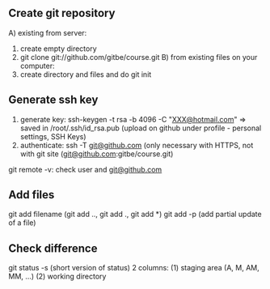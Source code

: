 Create git repository
---------------------
A) existing from server:
   1) create empty directory
   2) git clone git://github.com/gitbe/course.git
B) from existing files on your computer:
   1) create directory and files and do git init

Generate ssh key
----------------
1. generate key: ssh-keygen -t rsa -b 4096 -C "XXX@hotmail.com"
   => saved in /root/.ssh/id_rsa.pub
   (upload on github under profile - personal settings, SSH Keys)
2. authenticate: ssh -T git@github.com
   (only necessary with HTTPS, not with git site (git@github.com:gitbe/course.git)

git remote -v: check user and git@github.com

Add files
---------
git add filename (git add .., git add ., git add *)
    git add -p (add partial update of a file)

Check difference
----------------
git status -s (short version of status)
  2 columns:
    (1) staging area (A, M, AM, MM, ...)
    (2) working directory
